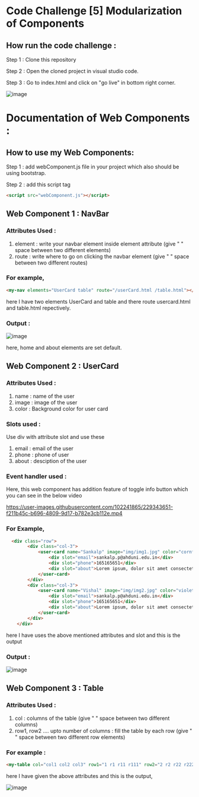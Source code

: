 # Code Challenge [5] Modularization of Components

## How run the code challenge :

Step 1 : Clone this repository

Step 2 : Open the cloned project in visual studio code.

Step 3 : Go to index.html and click on "go live" in bottom right corner.

![image](https://user-images.githubusercontent.com/102241865/229342215-926dca50-e55e-4d72-9563-51b8156ef395.png)

# Documentation of Web Components :

## How to use my Web Components:

Step 1 : add webComponent.js file in your project which also should be using bootstrap.

Step 2 : add this script tag

````html
<script src="webComponent.js"></script>
````

## Web Component 1 : NavBar

### Attributes Used :

1. element : write your navbar element inside element attribute (give " " space between two different elements)
2. route : write where to go on clicking the navbar element (give " " space between two different routes)

### For example,

````html
<my-nav elements="UserCard table" route="/userCard.html /table.html"></my-nav>
````
here I have two elements UserCard and table and there route usercard.html and table.html repectively.

### Output :

![image](https://user-images.githubusercontent.com/102241865/229342740-f04514e4-4c85-44d4-9b1e-0c54d5109dca.png)

here, home and about elements are set default.

## Web Component 2 : UserCard 

### Attributes Used :

1. name : name of the user
2. image : image of the user
3. color : Background color for user card

### Slots used :

Use div with attribute slot and use these 

1. email : email of the user
2. phone : phone of user
3. about : desciption of the user

### Event handler used :

Here, this web component has addition feature of toggle info button which you can see in the below video

https://user-images.githubusercontent.com/102241865/229343651-f211b45c-b696-4809-9d17-b782e3cb112e.mp4


### For Example,

````html
  <div class="row">
        <div class="col-3">
            <user-card name="Sankalp" image="img/img1.jpg" color="cornflowerblue">
                <div slot="email">sankalp.p@ahduni.edu.in</div>
                <div slot="phone">165165651</div>
                <div slot="about">Lorem ipsum, dolor sit amet consectetur adipisicing elit. Illum in unde totam voluptatem? Doloribus impedit deleniti vel molestias                   expedita tempore consequuntur eius eum quibusdam a. Commodi deserunt quam nisi temporibus.</div>
            </user-card>
        </div>
        <div class="col-3">
            <user-card name="Vishal" image="img/img2.jpg" color="violet">
                <div slot="email">sankalp.p@ahduni.edu.in</div>
                <div slot="phone">165165651</div>
                <div slot="about">Lorem ipsum, dolor sit amet consectetur adipisicing elit. Illum in unde totam voluptatem? Doloribus impedit deleniti vel molestias                   expedita tempore consequuntur eius eum quibusdam a. Commodi deserunt quam nisi temporibus.</div>
            </user-card>
        </div>
    </div>
````

here I have uses the above mentioned attributes and slot and this is the output

### Output :

![image](https://user-images.githubusercontent.com/102241865/229343757-c1a96e49-61d7-4e25-be75-7188334d905b.png)

## Web Component 3 : Table  

### Attributes Used :

1. col : columns of the table (give " " space between two different columns) 
2. row1, row2 .... upto number of columns : fill the table by each row (give " " space between two different row elements)

### For example :

````html
<my-table col="col1 col2 col3" row1="1 r1 r11 r111" row2="2 r2 r22 r222"></my-table>
````

here I have given the above attributes and this is the output,

![image](https://user-images.githubusercontent.com/102241865/229344135-12f3df8b-22f9-4959-8fcc-9c5112dbb3ae.png)










